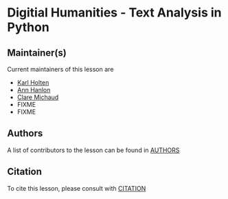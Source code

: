 # Digitial Humanities - Text Analysis in Python


## Maintainer(s)

Current maintainers of this lesson are

* [Karl Holten](https://github.com/Karl-Holten/)
* [Ann Hanlon](https://github.com/annhanlon)
* [Clare Michaud](https://github.com/claremichaud)
* FIXME
* FIXME


## Authors

A list of contributors to the lesson can be found in [AUTHORS](AUTHORS)

## Citation

To cite this lesson, please consult with [CITATION](CITATION)

[cdh]: https://cdh.carpentries.org
[community-lessons]: https://carpentries.org/community-lessons
[lesson-example]: https://carpentries.github.io/lesson-example
